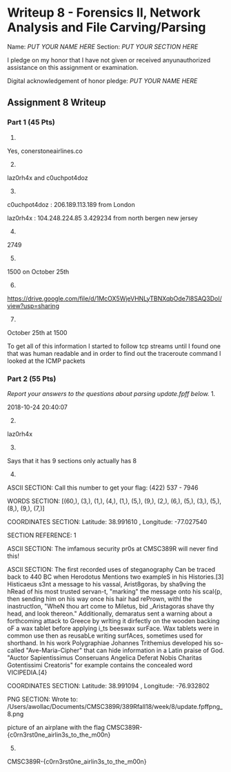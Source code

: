 Writeup 8 - Forensics II, Network Analysis and File Carving/Parsing
=====

Name: *PUT YOUR NAME HERE*
Section: *PUT YOUR SECTION HERE*

I pledge on my honor that I have not given or received anyunauthorized assistance on this assignment or examination.

Digital acknowledgement of honor pledge: *PUT YOUR NAME HERE*

## Assignment 8 Writeup

### Part 1 (45 Pts)
1.

Yes, conerstoneairlines.co

2. 

laz0rh4x and c0uchpot4doz

3.  

c0uchpot4doz : 206.189.113.189 from London

laz0rh4x : 104.248.224.85	3.429234	from north bergen new jersey

4.

2749

5.

1500 on October 25th

6.

https://drive.google.com/file/d/1McOX5WjeVHNLyTBNXqbOde7l8SAQ3DoI/view?usp=sharing

7.

October 25th at 1500

To get all of this information I started to follow tcp streams until I found one that was human readable and in order to find out the traceroute command I looked at the ICMP packets

### Part 2 (55 Pts)

*Report your answers to the questions about parsing update.fpff below.*
1.

2018-10-24 20:40:07

2.

laz0rh4x

3.

Says that it has 9 sections only actually has 8

4.

ASCII SECTION: 
Call this number to get your flag: (422) 537 - 7946

WORDS SECTION: 
[(60,), (3,), (1,), (4,), (1,), (5,), (9,), (2,), (6,), (5,), (3,), (5,), (8,), (9,), (7,)]

COORDINATES SECTION:
Latitude: 38.991610 , Longitude: -77.027540

SECTION REFERENCE: 
1

ASCII SECTION: 
The imfamous security pr0s at CMSC389R will never find this!

ASCII SECTION: 
The first recorded uses of steganography Can be traced back to 440 BC when Herodotus Mentions two exampleS in his Histories.[3] Histicaeus s3nt a message to his vassal, Arist8goras, by sha9ving the hRead of his most trusted servan-t, "marking" the message onto his scal{p, then sending him on his way once his hair had rePrown, withl the inastructIon, "WheN thou art come to Miletus, bid _Aristagoras shave thy head, and look thereon." Additionally, demaratus sent a warning about a forthcoming attack to Greece by wrIting it dirfectly on the wooden backing oF a wax tablet before applying i_ts beeswax surFace. Wax tablets were in common use then as reusabLe writing surfAces, sometimes used for shorthand. In his work Polygraphiae Johannes Trithemius developed his so-called "Ave-Maria-Cipher" that can hide information in a Latin praise of God. "Auctor Sapientissimus Conseruans Angelica Deferat Nobis Charitas Gotentissimi Creatoris" for example contains the concealed word VICIPEDIA.[4}

COORDINATES SECTION:
Latitude: 38.991094 , Longitude: -76.932802

PNG SECTION:
 Wrote to: /Users/awollac/Documents/CMSC389R/389Rfall18/week/8/update.fpffpng_8.png
 
 picture of an airplane with the flag CMSC389R-{c0rn3rst0ne_airlin3s_to_the_m00n}

5.

CMSC389R-{c0rn3rst0ne_airlin3s_to_the_m00n}
